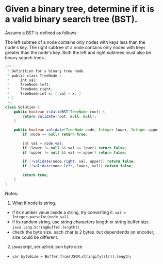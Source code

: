 # Given a binary tree, determine if it is a valid binary search tree (BST).

Assume a BST is defined as follows:

The left subtree of a node contains only nodes with keys less than the node's key.
The right subtree of a node contains only nodes with keys greater than the node's key.
Both the left and right subtrees must also be binary search trees.

```java
/**
 * Definition for a binary tree node.
 * public class TreeNode {
 *     int val;
 *     TreeNode left;
 *     TreeNode right;
 *     TreeNode(int x) { val = x; }
 * }
 */
class Solution {
    public boolean isValidBST(TreeNode root) {
        return validate(root, null, null);
    }
    
    public boolean validate(TreeNode node, Integer lower, Integer upper) {
        if (node == null) return true;
        
        int val = node.val;
        if (lower != null && val <= lower) return false;
        if (upper != null && val >= upper) return false;
        
        if (!validate(node.right, val, upper)) return false;
        if (!validate(node.left, lower, val)) return false;
        
        return true;
    }
}
```

Notes:
1. What if node is string.
  - if its number value inside a string, try converting it. `val = Integer.parseInt(node.val)`
  - if its random string, use string characters length or string buffer size `java.lang.StringBuffer.length()`
  - check the byte size. each char is 2 bytes. but dependends on encoder, size could be different.
2. javascript, seriazlied json byte size
  - `var byteSize = Buffer.from(JSON.stringify(str)).length;`
